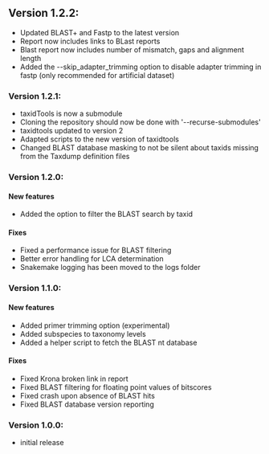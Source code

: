 ## Version 1.2.2:

* Updated BLAST+ and Fastp to the latest version
* Report now includes links to BLast reports
* Blast report now includes number of mismatch, gaps and alignment length
* Added the --skip_adapter_trimming option to disable adapter trimming in fastp (only recommended for artificial dataset)

### Version 1.2.1:

* taxidTools is now a submodule
* Cloning the repository should now be done with '--recurse-submodules'
* taxidtools updated to version 2
* Adapted scripts to the new version of taxidtools
* Changed BLAST database masking to not be silent about taxids missing from the Taxdump definition files

### Version 1.2.0:

#### New features

* Added the option to filter the BLAST search by taxid

#### Fixes

* Fixed a performance issue for BLAST filtering
* Better error handling for LCA determination
* Snakemake logging has been moved to the logs folder

### Version 1.1.0:

#### New features

* Added primer trimming option (experimental)
* Added subspecies to taxonomy levels
* Added a helper script to fetch the BLAST nt database

#### Fixes

* Fixed Krona broken link in report
* Fixed BLAST filtering for floating point values of bitscores
* Fixed crash upon absence of BLAST hits
* Fixed BLAST database version reporting

### Version 1.0.0:

* initial release
